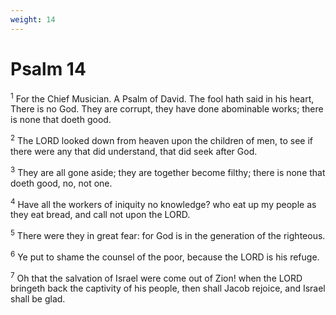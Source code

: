 ```yaml
---
weight: 14
---
```


# Psalm 14

<sup>1</sup> For the Chief Musician. A Psalm of David. The fool hath said in his heart, There is no God. They are corrupt, they have done abominable works; there is none that doeth good. 

<sup>2</sup> The LORD looked down from heaven upon the children of men, to see if there were any that did understand, that did seek after God. 

<sup>3</sup> They are all gone aside; they are together become filthy; there is none that doeth good, no, not one. 

<sup>4</sup> Have all the workers of iniquity no knowledge? who eat up my people as they eat bread, and call not upon the LORD. 

<sup>5</sup> There were they in great fear: for God is in the generation of the righteous. 

<sup>6</sup> Ye put to shame the counsel of the poor, because the LORD is his refuge. 

<sup>7</sup> Oh that the salvation of Israel were come out of Zion! when the LORD bringeth back the captivity of his people, then shall Jacob rejoice, and Israel shall be glad. 


